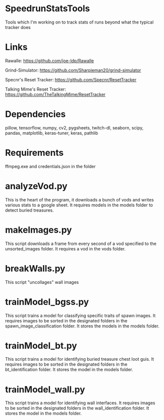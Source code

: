 # SpeedrunStatsTools
Tools which I'm working on to track stats of runs beyond what the typical tracker does

# Links
Rawalle: https://github.com/joe-ldp/Rawalle

Grind-Simulator: https://github.com/Sharpieman20/grind-simulator

Specnr's Reset Tracker: https://github.com/Specnr/ResetTracker

Talking Mime's Reset Tracker: https://github.com/TheTalkingMime/ResetTracker


# Dependencies
pillow, tensorflow, numpy, cv2, pygsheets, twitch-dl, seaborn, scipy, pandas, matplotlib, keras-tuner, keras, pathlib

# Requirements
ffmpeg.exe and credentials.json in the folder

# analyzeVod.py
This is the heart of the program, it downloads a bunch of vods and writes various stats to a google sheet. It requires models in the models folder to detect buried treasures.

# makeImages.py
This script downloads a frame from every second of a vod specified to the unsorted_images folder. It requires a vod in the vods folder.

# breakWalls.py
This script "uncollages" wall images

# trainModel_bgss.py 
This script trains a model for classifying specific traits of spawn images. It requires images to be sorted in the designated folders in the spawn_image_classification folder. It stores the models in the models folder.

# trainModel_bt.py
This script trains a model for identifying buried treasure chest loot guis. It requires images to be sorted in the designated folders in the bt_identification folder. It stores the model in the models folder.

# trainModel_wall.py
This script trains a model for identifying wall interfaces. It requires images to be sorted in the designated folders in the wall_identification folder. It stores the model in the models folder.

